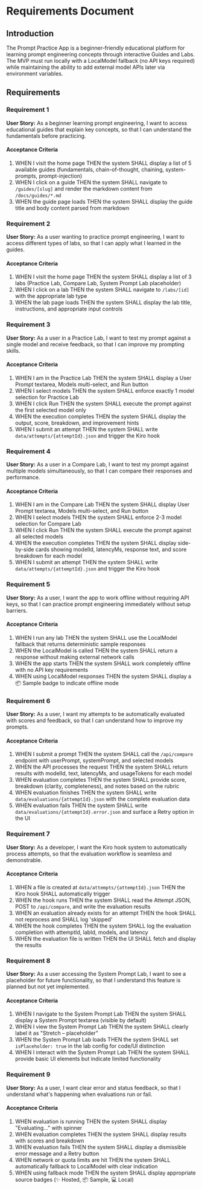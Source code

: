 # Requirements Document

## Introduction

The Prompt Practice App is a beginner-friendly educational platform for learning prompt engineering concepts through interactive Guides and Labs. The MVP must run locally with a LocalModel fallback (no API keys required) while maintaining the ability to add external model APIs later via environment variables.

## Requirements

### Requirement 1

**User Story:** As a beginner learning prompt engineering, I want to access educational guides that explain key concepts, so that I can understand the fundamentals before practicing.

#### Acceptance Criteria

1. WHEN I visit the home page THEN the system SHALL display a list of 5 available guides (fundamentals, chain-of-thought, chaining, system-prompts, prompt-injection)
2. WHEN I click on a guide THEN the system SHALL navigate to `/guides/[slug]` and render the markdown content from `/docs/guides/*.md`
3. WHEN the guide page loads THEN the system SHALL display the guide title and body content parsed from markdown

### Requirement 2

**User Story:** As a user wanting to practice prompt engineering, I want to access different types of labs, so that I can apply what I learned in the guides.

#### Acceptance Criteria

1. WHEN I visit the home page THEN the system SHALL display a list of 3 labs (Practice Lab, Compare Lab, System Prompt Lab placeholder)
2. WHEN I click on a lab THEN the system SHALL navigate to `/labs/[id]` with the appropriate lab type
3. WHEN the lab page loads THEN the system SHALL display the lab title, instructions, and appropriate input controls

### Requirement 3

**User Story:** As a user in a Practice Lab, I want to test my prompt against a single model and receive feedback, so that I can improve my prompting skills.

#### Acceptance Criteria

1. WHEN I am in the Practice Lab THEN the system SHALL display a User Prompt textarea, Models multi-select, and Run button
2. WHEN I select models THEN the system SHALL enforce exactly 1 model selection for Practice Lab
3. WHEN I click Run THEN the system SHALL execute the prompt against the first selected model only
4. WHEN the execution completes THEN the system SHALL display the output, score, breakdown, and improvement hints
5. WHEN I submit an attempt THEN the system SHALL write `data/attempts/{attemptId}.json` and trigger the Kiro hook

### Requirement 4

**User Story:** As a user in a Compare Lab, I want to test my prompt against multiple models simultaneously, so that I can compare their responses and performance.

#### Acceptance Criteria

1. WHEN I am in the Compare Lab THEN the system SHALL display User Prompt textarea, Models multi-select, and Run button
2. WHEN I select models THEN the system SHALL enforce 2-3 model selection for Compare Lab
3. WHEN I click Run THEN the system SHALL execute the prompt against all selected models
4. WHEN the execution completes THEN the system SHALL display side-by-side cards showing modelId, latencyMs, response text, and score breakdown for each model
5. WHEN I submit an attempt THEN the system SHALL write `data/attempts/{attemptId}.json` and trigger the Kiro hook

### Requirement 5

**User Story:** As a user, I want the app to work offline without requiring API keys, so that I can practice prompt engineering immediately without setup barriers.

#### Acceptance Criteria

1. WHEN I run any lab THEN the system SHALL use the LocalModel fallback that returns deterministic sample responses
2. WHEN the LocalModel is called THEN the system SHALL return a response without making external network calls
3. WHEN the app starts THEN the system SHALL work completely offline with no API key requirements
4. WHEN using LocalModel responses THEN the system SHALL display a 📦 Sample badge to indicate offline mode

### Requirement 6

**User Story:** As a user, I want my attempts to be automatically evaluated with scores and feedback, so that I can understand how to improve my prompts.

#### Acceptance Criteria

1. WHEN I submit a prompt THEN the system SHALL call the `/api/compare` endpoint with userPrompt, systemPrompt, and selected models
2. WHEN the API processes the request THEN the system SHALL return results with modelId, text, latencyMs, and usageTokens for each model
3. WHEN evaluation completes THEN the system SHALL provide score, breakdown (clarity, completeness), and notes based on the rubric
4. WHEN evaluation finishes THEN the system SHALL write `data/evaluations/{attemptId}.json` with the complete evaluation data
5. WHEN evaluation fails THEN the system SHALL write `data/evaluations/{attemptId}.error.json` and surface a Retry option in the UI

### Requirement 7

**User Story:** As a developer, I want the Kiro hook system to automatically process attempts, so that the evaluation workflow is seamless and demonstrable.

#### Acceptance Criteria

1. WHEN a file is created at `data/attempts/{attemptId}.json` THEN the Kiro hook SHALL automatically trigger
2. WHEN the hook runs THEN the system SHALL read the Attempt JSON, POST to `/api/compare`, and write the evaluation results
3. WHEN an evaluation already exists for an attempt THEN the hook SHALL not reprocess and SHALL log 'skipped'
4. WHEN the hook completes THEN the system SHALL log the evaluation completion with attemptId, labId, models, and latency
5. WHEN the evaluation file is written THEN the UI SHALL fetch and display the results

### Requirement 8

**User Story:** As a user accessing the System Prompt Lab, I want to see a placeholder for future functionality, so that I understand this feature is planned but not yet implemented.

#### Acceptance Criteria

1. WHEN I navigate to the System Prompt Lab THEN the system SHALL display a System Prompt textarea (visible by default)
2. WHEN I view the System Prompt Lab THEN the system SHALL clearly label it as "Stretch – placeholder"
3. WHEN the System Prompt Lab loads THEN the system SHALL set `isPlaceholder: true` in the lab config for code/UI distinction
4. WHEN I interact with the System Prompt Lab THEN the system SHALL provide basic UI elements but indicate limited functionality

### Requirement 9

**User Story:** As a user, I want clear error and status feedback, so that I understand what's happening when evaluations run or fail.

#### Acceptance Criteria

1. WHEN evaluation is running THEN the system SHALL display "Evaluating…" with spinner
2. WHEN evaluation completes THEN the system SHALL display results with scores and breakdown
3. WHEN evaluation fails THEN the system SHALL display a dismissible error message and a Retry button
4. WHEN network or quota limits are hit THEN the system SHALL automatically fallback to LocalModel with clear indication
5. WHEN using fallback mode THEN the system SHALL display appropriate source badges (✨ Hosted, 📦 Sample, 💻 Local)